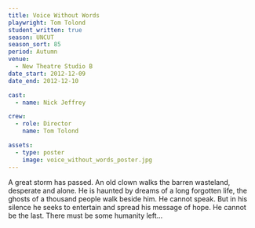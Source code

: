 ```yaml
---
title: Voice Without Words
playwright: Tom Tolond
student_written: true
season: UNCUT
season_sort: 85
period: Autumn
venue:
  - New Theatre Studio B
date_start: 2012-12-09
date_end: 2012-12-10

cast:
  - name: Nick Jeffrey

crew:
  - role: Director
    name: Tom Tolond

assets:
  - type: poster
    image: voice_without_words_poster.jpg
---
```


A great storm has passed. An old clown walks the barren wasteland, desperate and alone. He is haunted by dreams of a long forgotten life, the ghosts of a thousand people walk beside him. He cannot speak. But in his silence he seeks to entertain and spread his message of hope. He cannot be the last. There must be some humanity left…
